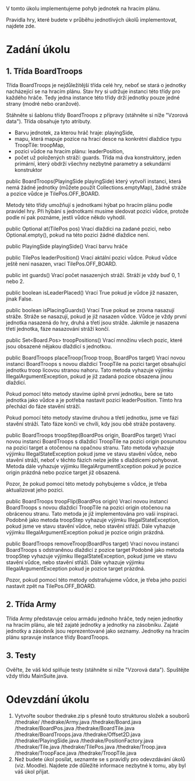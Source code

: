 V tomto úkolu implementujeme pohyb jednotek na hracím plánu.

Pravidla hry, které budete v průběhu jednotlivých úkolů implementovat, najdete zde.

# Zadání úkolu

## 1. Třída BoardTroops

Třída BoardTroops je nejdůležitější třída celé hry, neboť se stará o jednotky nacházející se na hracím plánu. Stav hry si udržuje instanci této třídy pro každého hráče. Tedy jedna instance této třídy drží jednotky pouze jedné strany (modré nebo oranžové).

Stáhněte si šablonu třídy BoardTroops z přípravy (stáhněte si níže "Vzorová data"). Třída obsahuje tyto atributy.

* Barvu jednotek, za kterou hráč hraje: playingSide,
* mapu, která mapuje pozice na hrací desce na konkrétní dlaždice typu TroopTile: troopMap,
* pozici vůdce na hracím plánu: leaderPosition,
* počet už položených stráží: guards.
Třída má dva konstruktory, jeden primární, který obdrží všechny nezbytné parametry a sekundární konstruktor

public BoardTroops(PlayingSide playingSide)
který vytvoří instanci, která nemá žádné jednotky (můžete použít Collections.emptyMap), žádné stráže a pozice vůdce je TilePos.OFF_BOARD.

Metody této třídy umožňují s jednotkami hýbat po hracím plánu podle pravidel hry. Při hýbání s jednotkami musíme sledovat pozici vůdce, protože podle ní pak poznáme, jestli vůdce někdo vyhodil.

public Optional<TroopTile> at(TilePos pos)
Vrací dlaždici na zadané pozici, nebo Optional.empty(), pokud na této pozici žádné dlaždice není.

public PlayingSide playingSide()
Vrací barvu hráče

public TilePos leaderPosition()
Vrací aktální pozici vůdce. Pokud vůdce ještě není nasazen, vrací TilePos.OFF_BOARD.

public int guards()
Vrací počet nasazených stráží. Stráží je vždy buď 0, 1 nebo 2.

public boolean isLeaderPlaced()
Vrací True pokud je vůdce již nasazen, jinak False.

public boolean isPlacingGuards()
Vrací True pokud se zrovna nasazují stráže. Stráže se nasazují, pokud je již nasazen vůdce. Vůdce je vždy první jednotka nasazená do hry, druhá a třetí jsou stráže. Jakmile je nasazena třetí jednotka, fáze nasazování stráží končí.

public Set<Board.Pos> troopPositions()
Vrací množinu všech pozic, které jsou obsazené nějakou dlaždicí s jednotkou.

public BoardTroops placeTroop(Troop troop, BoardPos target)
Vrací novou instanci BoardTroops s novou dlaždicí TroopTile na pozici target obsahující jednotku troop lícovou stranou nahoru. Tato metoda vyhazuje výjimku IllegalArgumentException, pokud je již zadaná pozice obsazena jinou dlaždicí.

Pokud pomocí této metody stavíme úplně první jednotku, bere se tato jednotka jako vůdce a je potřeba nastavit pozici leaderPosition. Tímto hra přechází do fáze stavění stráží.

Pokud pomocí této metody stavíme druhou a třetí jednotku, jsme ve fázi stavění stráží. Tato fáze konči ve chvíli, kdy jsou obě stráže postaveny.

public BoardTroops troopStep(BoardPos origin, BoardPos target)
Vrací novou instanci BoardTroops s dlaždicí TroopTile na pozici origin posunutou na pozici target a otočenou na opačnou stranu. Tato metoda vyhazuje výjimku IllegalStateException pokud jsme ve stavu stavění vůdce, nebo stavění stráží, neboť v těchto fázích nelze ješte s dlaždicemi pohybovat. Metoda dále vyhazuje výjimku IllegalArgumentException pokud je pozice origin prázdná nebo pozice target již obsazená.

Pozor, že pokud pomocí této metody pohybujeme s vůdce, je třeba aktualizovat jeho pozici.

public BoardTroops troopFlip(BoardPos origin)
Vrací novou instanci BoardTroops s novou dlaždicí TroopTile na pozici origin otočenou na obrácenou stranu. Tato metoda je již implementována pro vaši inspiraci. Podobně jako metoda troopStep vyhazuje výjimku IllegalStateException, pokud jsme ve stavu stavění vůdce, nebo stavění střáží. Dále vyhazuje výjimku IllegalArgumentException pokud je pozice origin prázdná.

public BoardTroops removeTroop(BoardPos target)
Vrací novou instanci BoardTroops s odstraněnou dlaždicí z pozice target Podobně jako metoda troopStep vyhazuje výjimku IllegalStateException, pokud jsme ve stavu stavění vůdce, nebo stavění střáží. Dále vyhazuje výjimku IllegalArgumentException pokud je pozice target prázdná.

Pozor, pokud pomocí této metody odstraňujeme vůdce, je třeba jeho pozici nastavit zpět na TilePos.OFF_BOARD.

## 2. Třída Army

Třída Army představuje celou armádu jednoho hráče, tedy nejen jednotky na hracím plánu, ale též zajaté jednotky a jednotky na zásobníku. Zajaté jednotky a zásobník jsou reprezentované jako seznamy. Jednotky na hracím plánu spravuje instance třídy BoardTroops.

## 3. Testy

Ověřte, že váš kód splňuje testy (stáhněte si níže "Vzorová data"). Spuštějte vždy třídu MainSuite.java.

# Odevzdání úkolu

1. Vytvořte soubor thedrake.zip s přesně touto strukturou složek a souborů
/thedrake/
/thedrake/Army.java
/thedrake/Board.java
/thedrake/BoardPos.java
/thedrake/BoardTile.java
/thedrake/BoardTroops.java
/thedrake/Offset2D.java
/thedrake/PlayingSide.java
/thedrake/PositionFactory.java
/thedrake/Tile.java
/thedrake/TilePos.java
/thedrake/Troop.java
/thedrake/TroopFace.java
/thedrake/TroopTile.java
2. Než budete úkol posílat, seznamte se s pravidly pro odevzdávání úkolů (viz. Moodle). Najdete zde důležité informace nezbytné k tomu, aby byl váš úkol přijat.